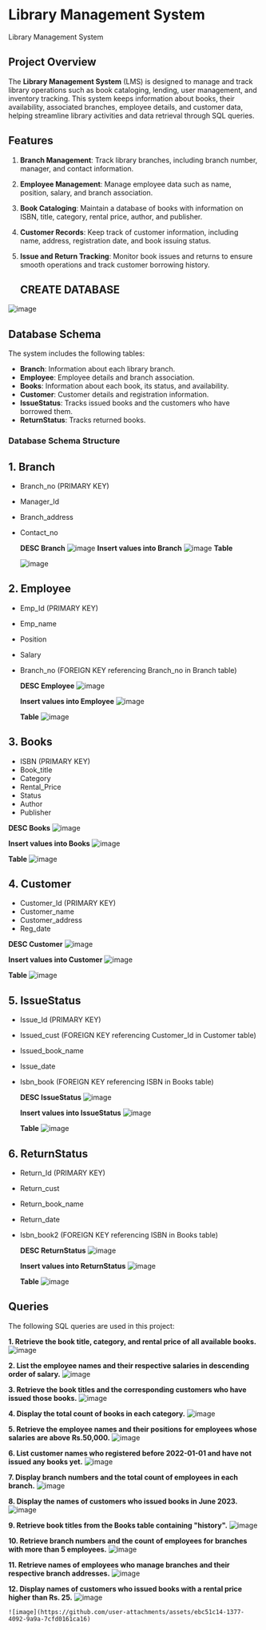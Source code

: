 # Library Management System
Library Management System

## Project Overview
The **Library Management System** (LMS) is designed to manage and track library operations such as book cataloging, lending, user management, and inventory tracking. This system keeps information about books, their availability, associated branches, employee details, and customer data, helping streamline library activities and data retrieval through SQL queries.


## Features
1. **Branch Management**: Track library branches, including branch number, manager, and contact information.
2. **Employee Management**: Manage employee data such as name, position, salary, and branch association.
3. **Book Cataloging**: Maintain a database of books with information on ISBN, title, category, rental price, author, and publisher.
4. **Customer Records**: Keep track of customer information, including name, address, registration date, and book issuing status.
5. **Issue and Return Tracking**: Monitor book issues and returns to ensure smooth operations and track customer borrowing history.

   ## CREATE DATABASE
![image](https://github.com/user-attachments/assets/4ef943bc-8c0b-4696-b31a-7af6584cb006)

## Database Schema
The system includes the following tables:
- **Branch**: Information about each library branch.
- **Employee**: Employee details and branch association.
- **Books**: Information about each book, its status, and availability.
- **Customer**: Customer details and registration information.
- **IssueStatus**: Tracks issued books and the customers who have borrowed them.
- **ReturnStatus**: Tracks returned books.
 

### Database Schema Structure
## 1. **Branch**
   - Branch_no (PRIMARY KEY)
   - Manager_Id
   - Branch_address
   - Contact_no
     
     **DESC Branch**
     ![image](https://github.com/user-attachments/assets/d9cc52de-e7bd-45da-9a97-b8fc2cb38445)
     **Insert values into Branch**
     ![image](https://github.com/user-attachments/assets/6a295047-1bac-45bb-bd90-6020655e0d65)
     **Table**
     
     ![image](https://github.com/user-attachments/assets/9a06bf25-3b8c-46f1-bd4a-198096144254)



## 2. **Employee**
   - Emp_Id (PRIMARY KEY)
   - Emp_name
   - Position
   - Salary
   - Branch_no (FOREIGN KEY referencing Branch_no in Branch table)

     **DESC Employee**
     ![image](https://github.com/user-attachments/assets/0e1c75fd-c66f-4fda-b984-11fdcb1e5093)

      **Insert values into Employee**
     ![image](https://github.com/user-attachments/assets/73c3cf9c-918c-457e-819f-d47c04d632f1)

     **Table**
       ![image](https://github.com/user-attachments/assets/9d9774cc-548e-44e7-87b0-9c103d1a4677)

## 3. **Books**
   - ISBN (PRIMARY KEY)
   - Book_title
   - Category
   - Rental_Price
   - Status
   - Author
   - Publisher
     
   **DESC Books**
     ![image](https://github.com/user-attachments/assets/47bf9c41-8552-4edf-a218-a6fa57169f2d)

   **Insert values into Books**
    ![image](https://github.com/user-attachments/assets/ca108258-22aa-4e10-b4c0-5f57be4f576a)

   **Table**
   ![image](https://github.com/user-attachments/assets/95e08ade-94aa-452a-9cd0-d8cd6c648be0)


## 4. **Customer**
   - Customer_Id (PRIMARY KEY)
   - Customer_name
   - Customer_address
   - Reg_date
     
   **DESC Customer**
     ![image](https://github.com/user-attachments/assets/ea74d297-a7fa-4399-92c6-6d90c6290871)

   **Insert values into Customer**
   ![image](https://github.com/user-attachments/assets/5276bcdd-21cc-4fef-bf29-605ec627f85b)

   **Table**
   ![image](https://github.com/user-attachments/assets/37ba8cd7-41d5-4bf2-b2e2-3ce4158e7f59)


## 5. **IssueStatus**
   - Issue_Id (PRIMARY KEY)
   - Issued_cust (FOREIGN KEY referencing Customer_Id in Customer table)
   - Issued_book_name
   - Issue_date
   - Isbn_book (FOREIGN KEY referencing ISBN in Books table)

     **DESC IssueStatus**
     ![image](https://github.com/user-attachments/assets/dc129330-e323-418a-9367-f02f9702c997)

     **Insert values into IssueStatus**
     ![image](https://github.com/user-attachments/assets/833b3c5c-69f8-4d3f-9fd3-dc687fcf1caa)

     **Table**
     ![image](https://github.com/user-attachments/assets/8e7bd62f-b0fe-4cf4-bad7-e56ea4737157)
  

## 6. **ReturnStatus**
   - Return_Id (PRIMARY KEY)
   - Return_cust
   - Return_book_name
   - Return_date
   - Isbn_book2 (FOREIGN KEY referencing ISBN in Books table)

     **DESC ReturnStatus**
     ![image](https://github.com/user-attachments/assets/1b5d02cb-e86c-4f56-910c-7e041b33ef86)

     **Insert values into ReturnStatus**
     ![image](https://github.com/user-attachments/assets/914ef126-b080-4d50-b3f8-14444c733008)

     **Table**
     ![image](https://github.com/user-attachments/assets/be284d59-8560-4339-9243-4dcbb237dc29)

## Queries
The following SQL queries are used in this project:

**1. Retrieve the book title, category, and rental price of all available books.**
    ![image](https://github.com/user-attachments/assets/52e87342-16ec-440c-9f8c-12681200f90c)
     
**2. List the employee names and their respective salaries in descending order of salary.**
   ![image](https://github.com/user-attachments/assets/90fc14ac-74c9-4617-8f61-8f16ce6b1683)

   
**3. Retrieve the book titles and the corresponding customers who have issued those books.**
   ![image](https://github.com/user-attachments/assets/e300ce8a-1868-4e0c-aa83-32e643874650)


**4. Display the total count of books in each category.**
   ![image](https://github.com/user-attachments/assets/2925e54e-aebd-4e19-8317-431b99537ba4)

**5. Retrieve the employee names and their positions for employees whose salaries are above Rs.50,000.**
   ![image](https://github.com/user-attachments/assets/2d7b9cc7-4395-4182-bebf-bbb5042cb999)

**6. List customer names who registered before 2022-01-01 and have not issued any books yet.**
   ![image](https://github.com/user-attachments/assets/ac4ef2f5-f2cb-4a80-adb0-fdd05fbde1e9)

**7. Display branch numbers and the total count of employees in each branch.**
   ![image](https://github.com/user-attachments/assets/f05bf85a-9884-4a5b-b38b-000ec8f5ef65)

**8. Display the names of customers who issued books in June 2023.**
   ![image](https://github.com/user-attachments/assets/bb8c96a8-49fc-4605-a309-af4e46ccd6e5)

**9. Retrieve book titles from the Books table containing "history".**
    ![image](https://github.com/user-attachments/assets/c4e13e8c-ea02-4fbf-9619-004b2b22a048)

**10. Retrieve branch numbers and the count of employees for branches with more than 5 employees.**
     ![image](https://github.com/user-attachments/assets/834dca35-ed81-47f6-8720-cddb53611a7c)

**11. Retrieve names of employees who manage branches and their respective branch addresses.**
    ![image](https://github.com/user-attachments/assets/76da6557-b052-4a08-a423-60913a73d945)

**12. Display names of customers who issued books with a rental price higher than Rs. 25.**
    ![image](https://github.com/user-attachments/assets/94d85d91-02d0-45d1-b6f3-53cef89fc6df)

    ![image](https://github.com/user-attachments/assets/ebc51c14-1377-4092-9a9a-7cfd0161ca16)





